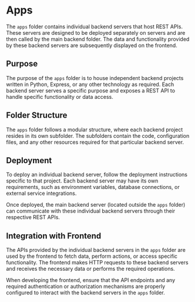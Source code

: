 # Apps

The `apps` folder contains individual backend servers that host REST APIs. These servers are designed to be deployed separately on servers and are then called by the main backend folder. The data and functionality provided by these backend servers are subsequently displayed on the frontend.

## Purpose

The purpose of the `apps` folder is to house independent backend projects written in Python, Express, or any other technology as required. Each backend server serves a specific purpose and exposes a REST API to handle specific functionality or data access.

## Folder Structure

The `apps` folder follows a modular structure, where each backend project resides in its own subfolder. The subfolders contain the code, configuration files, and any other resources required for that particular backend server.

## Deployment

To deploy an individual backend server, follow the deployment instructions specific to that project. Each backend server may have its own requirements, such as environment variables, database connections, or external service integrations.

Once deployed, the main backend server (located outside the `apps` folder) can communicate with these individual backend servers through their respective REST APIs.

## Integration with Frontend

The APIs provided by the individual backend servers in the `apps` folder are used by the frontend to fetch data, perform actions, or access specific functionality. The frontend makes HTTP requests to these backend servers and receives the necessary data or performs the required operations.

When developing the frontend, ensure that the API endpoints and any required authentication or authorization mechanisms are properly configured to interact with the backend servers in the `apps` folder.

